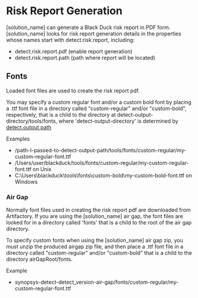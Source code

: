# Risk Report Generation

[solution_name] can generate a Black Duck risk report in PDF form.
[solution_name] looks for risk report generation details in the properties whose names start with detect.risk.report,
including:

* detect.risk.report.pdf (enable report generation)
* detect.risk.report.path (path where report will be located)

## Fonts

Loaded font files are used to create the risk report pdf. 

You may specify a custom regular font and/or a custom bold font by placing a .ttf font file in a directory called "custom-regular" and/or "custom-bold", respectively, that is a child to the directory at detect-output-directory/tools/fonts, where 'detect-output-directory' is determined by [detect.output.path](../properties/configuration/paths.md#detect-output-path)

Examples

* /path-I-passed-to-detect-output-path/tools/fonts/custom-regular/my-custom-regular-font.ttf
* /Users/user/blackduck/tools/fonts/custom-regular/my-custom-regular-font.ttf on Unix
* C:\Users\blackduck\tools\fonts\custom-bold\my-custom-bold-font.ttf on Windows

### Air Gap

Normally font files used in creating the risk report pdf are downloaded from Artifactory. If you are using the [solution_name] air gap, the font files are looked for in a directory called 'fonts' that is a child to the root of the air gap directory.

To specify custom fonts when using the [solution_name] air gap zip, you must unzip the produced airgap zip file, and then place a .ttf font file in a directory called "custom-regular" and/or "custom-bold" that is a child to the directory airGapRoot/fonts.

Example

* synopsys-detect-detect_version-air-gap/fonts/custom-regular/my-custom-regular-font.ttf
